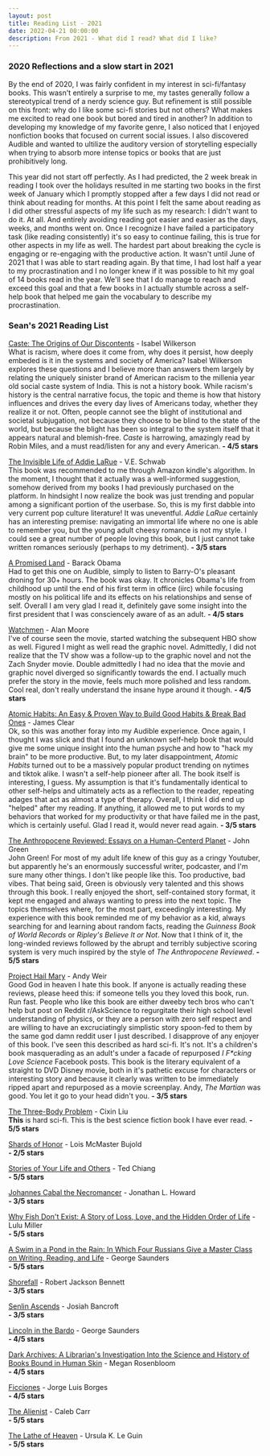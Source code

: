 ```yaml
---
layout: post
title: Reading List - 2021
date: 2022-04-21 00:00:00
description: From 2021 - What did I read? What did I like?
---
```

### 2020 Reflections and a slow start in 2021

By the end of 2020, I was fairly confident in my interest in sci-fi/fantasy books. This wasn't entirely a surprise to me, my tastes generally follow a stereotypical trend of a nerdy science guy. But refinement is still possible on this front: why do I like some sci-fi stories but not others? What makes me excited to read one book but bored and tired in another? In addition to developing my knowledge of my favorite genre, I also noticed that I enjoyed nonfiction books that focused on current social issues. I also discovered Audible and wanted to ultilize the auditory version of storytelling especially when trying to absorb more intense topics or books that are just prohibitively long.

This year did not start off perfectly. As I had predicted, the 2 week break in reading I took over the holidays resulted in me starting two books in the first week of January which I promptly stopped after a few days I did not read or think about reading for months. At this point I felt the same about reading as I did other stressful aspects of my life such as my research: I didn't want to do it. At all. And entirely avoiding reading got easier and easier as the days, weeks, and months went on. Once I recognize I have failed a participatory task (like reading consistently) it's so easy to continue failing, this is true for other aspects in my life as well. The hardest part about breaking the cycle is engaging or re-engaging with the productive action. It wasn't until June of 2021 that I was able to start reading again. By that time, I had lost half a year to my procrastination and I no longer knew if it was possible to hit my goal of 14 books read in the year. We'll see that I do manage to reach and exceed this goal and that a few books in I actually stumble across a self-help book that helped me gain the vocabulary to describe my procrastination. 

### Sean's 2021 Reading List

[Caste: The Origins of Our Discontents](https://www.goodreads.com/book/show/51152447-caste) - Isabel Wilkerson <br>
What is racism, where does it come from, why does it persist, how deeply embeded is it in the systems and society of America? Isabel Wilkerson explores these questions and I believe more than answers them largely by relating the uniquely sinister brand of American racism to the millenia year old social caste system of India. This is not a history book. While racism's history is the central narrative focus, the topic and theme is how that history influences and drives the every day lives of Americans today, whether they realize it or not. Often, people cannot see the blight of institutional and societal subjugation, not because they choose to be blind to the state of the world, but because the blight has been so integral to the system itself that it appears natural and blemish-free. *Caste* is harrowing, amazingly read by Robin Miles, and a must read/listen for any and every American.
**- 4/5 stars**

[The Invisible Life of Addie LaRue](https://www.goodreads.com/book/show/51029834-the-invisible-life-of-addie-larue) - V.E. Schwab <br>
This book was recommended to me through Amazon kindle's algorithm. In the moment, I thought that it actually was a well-informed suggestion, somehow derived from my books I had previously purchased on the platform. In hindsight I now realize the book was just trending and popular among a significant portion of the userbase. So, this is my first dabble into very current pop culture literature! It was uneventful. *Addie LaRue* certainly has an interesting premise: navigating an immortal life where no one is able to remember you, but the young adult cheesy romance is not my style. I could see a great number of people loving this book, but I just cannot take written romances seriously (perhaps to my detriment).
**- 3/5 stars**

[A Promised Land](https://www.goodreads.com/book/show/55361205-a-promised-land) - Barack Obama <br>
Had to get this one on Audible, simply to listen to Barry-O's pleasant droning for 30+ hours. The book was okay. It chronicles Obama's life from childhood up until the end of his first term in office (iirc) while focusing mostly on his political life and its effects on his relationships and sense of self. Overall I am very glad I read it, definitely gave some insight into the first president that I was consciencely aware of as an adult.
**- 4/5 stars**

[Watchmen](https://www.goodreads.com/book/show/472331.Watchmen) - Alan Moore <br>
I've of course seen the movie, started watching the subsequent HBO show as well. Figured I might as well read the graphic novel. Admittedly, I did not realize that the TV show was a follow-up to the graphic novel and not the Zach Snyder movie. Double admittedly I had no idea that the movie and graphic novel diverged so significantly towards the end. I actually much prefer the story in the movie, feels much more polished and less random. Cool real, don't really understand the insane hype around it though.
**- 4/5 stars**

[Atomic Habits: An Easy & Proven Way to Build Good Habits & Break Bad Ones](https://www.goodreads.com/book/show/40121378-atomic-habits) - James Clear <br>
Ok, so this was another foray into my Audible experience. Once again, I thought I was slick and that I found an unknown self-help book that would give me some unique insight into the human psyche and how to "hack my brain" to be more productive. But, to my later disappointment, *Atomic Habits* turned out to be a massively popular product trending on nytimes and tiktok alike. I wasn't a self-help pioneer after all. The book itself is interesting, I guess. My assumption is that it's fundamentally identical to other self-helps and ultimately acts as a reflection to the reader, repeating adages that act as almost a type of therapy. Overall, I think I did end up "helped" after my reading. If anything, it allowed me to put words to my behaviors that worked for my productivity or that have failed me in the past, which is certainly useful. Glad I read it, would never read again.
**- 3/5 stars**

[The Anthropocene Reviewed: Essays on a Human-Centerd Planet](https://www.goodreads.com/book/show/55223004-the-anthropocene-reviewed) - John Green <br>
John Green! For most of my adult life knew of this guy as a cringy Youtuber, but apparently he's an enormously successful writer, podcaster, and I'm sure many other things. I don't like people like this. Too productive, bad vibes. That being said, Green is obviously very talented and this shows through this book. I really enjoyed the short, self-contained story format, it kept me engaged and always wanting to press into the next topic. The topics themselves where, for the most part, exceedingly interesting. My experience with this book reminded me of my behavior as a kid, always searching for and learning about random facts, reading the *Guinness Book of World Records* or *Ripley's Believe It or Not*. Now that I think of it, the long-winded reviews followed by the abrupt and terribly subjective scoring system is very much inspired by the style of *The Anthropocene Reviewed*.
**- 5/5 stars**

[Project Hail Mary](https://www.goodreads.com/book/show/54493401-project-hail-mary) - Andy Weir <br>
Good God in heaven I hate this book. If anyone is actually reading these reviews, please heed this: if someone tells you they loved this book, run. Run fast. People who like this book are either dweeby tech bros who can't help but post on Reddit r/AskScience to regurgitate their high school level understanding of physics, or they are a person with zero self respect and are willing to have an excruciatingly simplistic story spoon-fed to them by the same god damn reddit user I just described. I disapprove of any enjoyer of this book. I've seen this described as hard sci-fi. It's not. It's a children's book masquerading as an adult's under a facade of repurposed *I F\*cking Love Science* Facebook posts. This book is the literary equivalent of a straight to DVD Disney movie, both in it's pathetic excuse for characters or interesting story and because it clearly was written to be immediately ripped apart and repurposed as a movie screenplay. Andy, *The Martian* was good. You let it go to your head didn't you. 
**- 3/5 stars**

[The Three-Body Problem](https://www.goodreads.com/book/show/18245960-the-three-body-problem) - Cixin Liu <br>
**This** is hard sci-fi. This is the best science fiction book I have ever read.
**- 5/5 stars**

[Shards of Honor](https://www.goodreads.com/book/show/12282943-shards-of-honour) - Lois McMaster Bujold <br>
**- 2/5 stars**

[Stories of Your Life and Others](https://www.goodreads.com/book/show/18626849-stories-of-your-life-and-others) - Ted Chiang <br>
**- 5/5 stars**

[Johannes Cabal the Necromancer](https://www.goodreads.com/book/show/5750628-johannes-cabal-the-necromancer) - Jonathan L. Howard <br>
**- 3/5 stars**

[Why Fish Don't Exist: A Story of Loss, Love, and the Hidden Order of Life](https://www.goodreads.com/book/show/50887097-why-fish-don-t-exist) - Lulu Miller <br>
**- 5/5 stars**

[A Swim in a Pond in the Rain: In Which Four Russians Give a Master Class on Writing, Reading, and Life](https://www.goodreads.com/book/show/53487237-a-swim-in-a-pond-in-the-rain) - George Saunders <br>
**- 5/5 stars**

[Shorefall](https://www.goodreads.com/book/show/45309582-shorefall) - Robert Jackson Bennett <br>
**- 3/5 stars**

[Senlin Ascends](https://www.goodreads.com/book/show/35271523-senlin-ascends) - Josiah Bancroft <br>
**- 3/5 stars**

[Lincoln in the Bardo](https://www.goodreads.com/book/show/29906980-lincoln-in-the-bardo) - George Saunders <br>
**- 4/5 stars**

[Dark Archives: A Librarian's Investigation Into the Science and History of Books Bound in Human Skin](https://www.goodreads.com/book/show/50403464-dark-archives) - Megan Rosenbloom <br>
**- 4/5 stars**

[Ficciones](https://www.goodreads.com/book/show/25615886-ficciones) - Jorge Luis Borges <br>
**- 4/5 stars**

[The Alienist](https://www.goodreads.com/book/show/40024.The_Alienist) - Caleb Carr <br>
**- 5/5 stars**

[The Lathe of Heaven](https://www.goodreads.com/book/show/59924.The_Lathe_of_Heaven) - Ursula K. Le Guin <br>
**- 5/5 stars**

